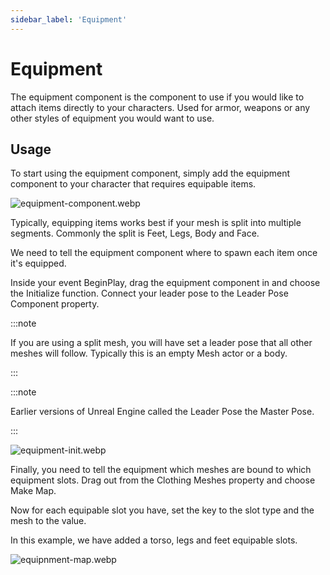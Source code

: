 ```yaml
---
sidebar_label: 'Equipment'
---
```


# Equipment

The equipment component is the component to use if you would like to attach items directly to your characters. Used for armor, weapons or any other styles of equipment you would want to use.

## Usage

To start using the equipment component, simply add the equipment component to your character that requires equipable items.

![equipment-component.webp](/img/inventory/equipment-component.webp)

Typically, equipping items works best if your mesh is split into multiple segments. Commonly the split is Feet, Legs, Body and Face.

We need to tell the equipment component where to spawn each item once it's equipped.

Inside your event BeginPlay, drag the equipment component in and choose the Initialize function. Connect your leader pose to the Leader Pose Component property.

:::note

If you are using a split mesh, you will have set a leader pose that all other meshes will follow. Typically this is an empty Mesh actor or a body.

:::

:::note

Earlier versions of Unreal Engine called the Leader Pose the Master Pose.

:::

![equipment-init.webp](/img/inventory/equipment-init.webp)

Finally, you need to tell the equipment which meshes are bound to which equipment slots. Drag out from the Clothing Meshes property and choose Make Map.

Now for each equipable slot you have, set the key to the slot type and the mesh to the value.

In this example, we have added a torso, legs and feet equipable slots.

![equipnment-map.webp](/img/inventory/equipnment-map.webp)




